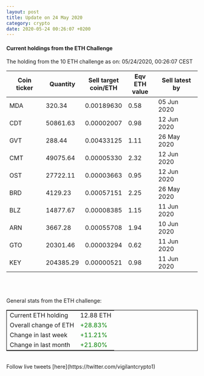 ```yaml
---
layout: post
title: Update on 24 May 2020
category: crypto
date: 2020-05-24 00:26:07 +0200
---
```

<!-- Global site tag (gtag.js) - Google Analytics -->
<script async src="https://www.googletagmanager.com/gtag/js?id=UA-103831149-5"></script>
<script>
  window.dataLayer = window.dataLayer || [];
  function gtag(){dataLayer.push(arguments);}
  gtag('js', new Date());

  gtag('config', 'UA-103831149-5');
</script>


#### Current holdings from the ETH Challenge

The holding from the 10 ETH challenge as on: 05/24/2020, 00:26:07 CEST

|Coin ticker|Quantity|Sell target<br>coin/ETH|Eqv ETH<br>value|Sell latest by|
|-----------|--------|-----------|-----------|--------------|
MDA|320.34|  0.00189630|0.58|05 Jun 2020|
CDT|50861.63|  0.00002007|0.98|12 Jun 2020|
GVT|288.44|  0.00433125|1.11|26 May 2020|
CMT|49075.64|  0.00005330|2.32|12 Jun 2020|
OST|27722.11|  0.00003663|0.95|12 Jun 2020|
BRD|4129.23|  0.00057151|2.25|26 May 2020|
BLZ|14877.67|  0.00008385|1.15|11 Jun 2020|
ARN|3667.28|  0.00055708|1.94|10 Jun 2020|
GTO|20301.46|  0.00003294|0.62|11 Jun 2020|
KEY|204385.29|  0.00000521|0.98|11 Jun 2020|

<br>
<br>
<br>
General stats from the ETH challenge:

<table style="border:1px solid black;margin-left:auto;margin-right:auto;">
	<tbody>
	<tr>
		<td>Current ETH holding</td>
		<td>     12.88 ETH</td>
	</tr>
	<tr>
		<td>Overall change of ETH</td>
		<td><font color="green">+28.83%</font></td>
	</tr>
	<tr>
		<td>Change in last week</td>
		<td><font color="green">+11.21%</font></td>
	</tr>
	<tr>
		<td>Change in last month</td>
		<td><font color="green">+21.80%</font></td>
	</tr>
	</tbody>
</table>

<br>
Follow live tweets [here](https://twitter.com/vigilantcrypto1)
<br>
<br>